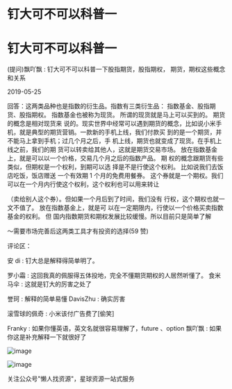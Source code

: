 # 钉大可不可以科普一

# 钉大可不可以科普一

(提问)飘吖飘 : 钉大可不可以科普一下股指期货，股指期权， 期货，期权这些概念和关系

2019-05-25

回答：这两类品种也是指数的衍生品。指数有三类衍生品： 指数基金、股指期货、股指期权。 指数基金也被称为现货。 所谓的现货就是马上可以买到的。 期货的概念是相对现货来 说的。现实世界中经常可以遇到期货的概念，比如说小米手 机，就是典型的期货营销。一款新的手机上线，我们付款买 到的是一个期货，并不能马上拿到手机；过几个月之后，手 机上线，期货也就变成了现货。在手机上线之前，我们的期 货可以转卖给其他人，这就是期货交易市场。 放在指数基金 上，就是可以以一个价格，交易几个月之后的指数产品。 期 权的概念跟期货有些类似，但期权是一个权利，到期可以选 择是不是行使这个权利。 比如说我们去饭店吃饭，饭店赠送 一个有效期 1 个月的免费用餐券。 这个券就是一个期权。我们 可以在一个月内行使这个权利，这个权利也可以用来转让

（卖给别人这个券）。但如果一个月后到了时间，我们没有 行权，这个期权也就一文不值了。 放在指数基金上，就是可 以在一定期限内，行使以一个价格买卖指数基金的权利。 但 国内指数期货和期权发展比较缓慢。所以目前只是简单了解

～需要市场完善后这两类工具才有投资的选择(59 赞)

评论区：

安 di : 钉大总是解释得简单明了。

罗小霜 : 这回我真的佩服得五体投地，完全不懂期货期权的人居然听懂了。 食米马伞 : 这就是钉大的厉害之处了

誉珂 : 解释的简单易懂 DavisZhu : 确实厉害

滚雪球的佩奇 : 小米该付广告费了[偷笑]

Franky : 如果你懂英语，英文名就很容易理解了，future 、option 飘吖飘 : 如果你这是补充解释一下就很好了

![image](img/Image_201.png)

![image](img/Image_202.png)

关注公众号"懒人找资源"，星球资源一站式服务